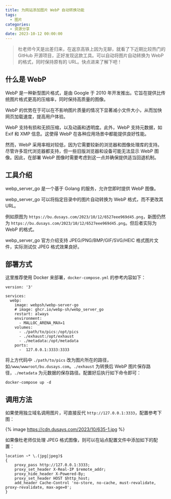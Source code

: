 ```yaml
---
title: 为网站添加图片 WebP 自动转换功能
tags:
  - 图片
categories:
  - 资源分享
date: 2023-10-12 00:00:00
---
```


> 杜老师今天是出差归来，在返京高铁上因为无聊，就看了下近期比较热门的 GitHub 开源项目，正好发现这款工具。可以自动将图片自动转换为 WebP 的格式，同时保持原有的 URL。快点进来了解下吧！

<!-- more -->

## 什么是 WebP

WebP 是一种新型图片格式，是由 Google 于 2010 年开发推出。它旨在提供比传统图片格式更高的压缩率，同时保持高质量的图像。

WebP 的优势在于可以在不影响图片质量的情况下显著减小文件大小，从而加快网页加载速度，提高用户体验。

WebP 支持有损和无损压缩，以及动画和透明度。此外，WebP 支持元数据，如 Exif 和 XMP 信息。这使得 WebP 在各种应用场景中都能提供良好性能。

然而，WebP 采用率相对较低，因为它需要较新的浏览器和图像处理库的支持。尽管许多现代浏览器都支持，但一些旧版浏览器和设备可能无法显示 WebP 图像。因此，在部署 WebP 图像时需要考虑到这一点并确保提供适当回退机制。


## 工具介绍

webp_server_go 是一个基于 Golang 的服务，允许您即时提供 WebP 图像。

webp_server_go 可以将指定目录中的图片自动转换为 WebP 格式，而不更改其 URL。

例如原图为 `https://bu.dusays.com/2023/10/12/6527eee969d45.png`，新图仍然为 `https://bu.dusays.com/2023/10/12/6527eee969d45.png`。但后者实际为 WebP 的格式。

webp_server_go 官方介绍支持 JPEG/PNG/BMP/GIF/SVG/HEIC 格式图片文件，实际测试仅 JPEG 格式效果良好。

## 部署方式

这里推荐使用 Docker 来部署，`docker-compose.yml` 的参考内容如下：

```
version: '3'

services:
  webp:
    image: webpsh/webp-server-go
    # image: ghcr.io/webp-sh/webp_server_go
    restart: always
    environment:
      - MALLOC_ARENA_MAX=1
    volumes:
      - ./path/to/pics:/opt/pics
      - ./exhaust:/opt/exhaust
      - ./metadata:/opt/metadata
    ports:
      -  127.0.0.1:3333:3333
```

将上方代码中 `./path/to/pics` 改为图片所在的路径，如`/www/wwwroot/bu.dusays.com`。`./exhaust` 为转换后 WebP 图片保存路径，`./metadata` 为元数据的保存路径。配置好后执行如下命令即可：

```
docker-compose up -d
```

## 调用方法

如果使用独立域名调用图片，可直接反代 `http://127.0.0.1:3333`，配置参考下图：

{% image https://cdn.dusays.com/2023/10/635-1.jpg %}

如果像杜老师仅处理 JPEG 格式图像，则可以在站点配置文件中添加如下的配置：

```
location ~* \.(jpg|jpeg)$ 
{
    proxy_pass http://127.0.0.1:3333;
    proxy_set_header X-Real-IP $remote_addr;
    proxy_hide_header X-Powered-By;
    proxy_set_header HOST $http_host;
    add_header Cache-Control 'no-store, no-cache, must-revalidate, proxy-revalidate, max-age=0';
}
```